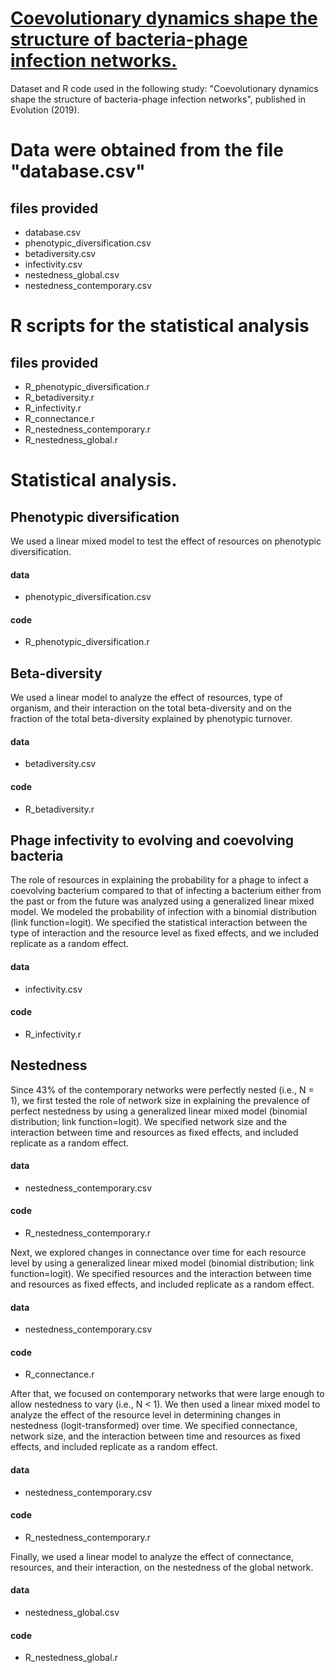 # <a href="https://github.com/miguelfortuna/coevolutionary_networks_in_the_lab/blob/master/Coevolutionary%20dynamics%20shape%20the%20structure%20of%20bacteria-phage%20infection%20networks.pdf" target="_blank">Coevolutionary dynamics shape the structure of bacteria-phage infection networks.</a>

Dataset and R code used in the following study: "Coevolutionary dynamics shape the structure of bacteria-phage infection networks", published in Evolution (2019).

# Data were obtained from the file "database.csv"
## files provided
- database.csv
- phenotypic_diversification.csv
- betadiversity.csv
- infectivity.csv
- nestedness_global.csv
- nestedness_contemporary.csv

# R scripts for the statistical analysis
## files provided
- R_phenotypic_diversification.r
- R_betadiversity.r
- R_infectivity.r
- R_connectance.r
- R_nestedness_contemporary.r
- R_nestedness_global.r

# Statistical analysis.
## Phenotypic diversification
We used a linear mixed model to test the effect of resources on phenotypic diversification.
#### data
- phenotypic_diversification.csv
#### code
- R_phenotypic_diversification.r

## Beta-diversity
We used a linear model to analyze the effect of resources, type of organism, and their interaction on the total beta-diversity and on the fraction of the total beta-diversity explained by phenotypic turnover.
#### data
- betadiversity.csv
#### code
- R_betadiversity.r

## Phage infectivity to evolving and coevolving bacteria
The role of resources in explaining the probability for a phage to infect a coevolving bacterium compared to that of infecting a bacterium either from the past or from the future was analyzed using a generalized linear mixed model. We modeled the probability of infection with a binomial distribution (link function=logit). We specified the statistical interaction between the type of interaction and the resource level as fixed effects, and we included replicate as a random effect.
#### data
- infectivity.csv
#### code
- R_infectivity.r
## Nestedness
Since 43% of the contemporary networks were perfectly nested (i.e., N = 1), we first tested the role of network size in explaining the prevalence of perfect nestedness by using a generalized linear mixed model (binomial distribution; link function=logit). We specified network size and the interaction between time and resources as fixed effects, and included replicate as a random effect.
#### data
- nestedness_contemporary.csv
#### code
- R_nestedness_contemporary.r

Next, we explored changes in connectance over time for each resource level by using a generalized linear mixed model (binomial distribution; link function=logit). We specified resources and the interaction between time and resources as fixed effects, and included replicate as a random effect.
#### data
- nestedness_contemporary.csv
#### code
- R_connectance.r

After that, we focused on contemporary networks that were large enough to allow nestedness to vary (i.e., N < 1). We then used a linear mixed model to analyze the effect of the resource level in determining changes in nestedness (logit-transformed) over time. We specified connectance, network size, and the interaction between time and resources as fixed effects, and included replicate as a random effect.
#### data
- nestedness_contemporary.csv
#### code
- R_nestedness_contemporary.r

Finally, we used a linear model to analyze the effect of connectance, resources, and their interaction, on the nestedness of the global network.
#### data
- nestedness_global.csv
#### code
- R_nestedness_global.r
